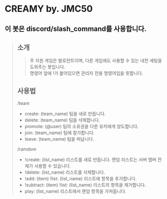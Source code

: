 # CREAMY by. JMC50

## 이 봇은 discord/slash_command를 사용합니다.

> ## 소개
>
> > 주 지원 게임은 발로란트이며, 다른 게임에도 사용할 수 있는 내전 세팅을 도와주는 봇입니다.<br>
> > 명령어 앞에 !가 붙어있으면 관리자 전용 명령어임을 뜻합니다.
>
> ## 사용법
>
> /team 
> * create: (team_name) 팀을 새로 만듭니다.
> * delete: (team_name) 팀을 삭제합니다.
> * promote: (@user) 팀의 소유권을 다른 유저에게 양도합니다.
> * join: (team_name) 팀에 참가합니다.
> * leave: (team_name) 팀을 떠납니다.
> 
> /ramdom
> * !create: (list_name) 리스트를 새로 만듭니다. 랜덤 리스트는 서버 멤버 전체가 사용할 수 있습니다.
> * !delete: (list_name) 리스트를 삭제합니다.
> * !add: (item) !list: (list_name) 리스트에 항목을 추가합니다.
> * !subtract: (item) !list: (list_name) 리스트의 항목을 제거합니다.
> * play: (list_name) 리스트에서 랜덤 항목을 가져옵니다.

